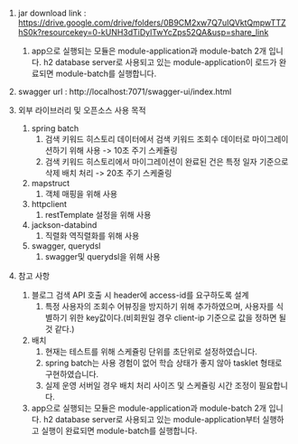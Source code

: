 1. jar download link : https://drive.google.com/drive/folders/0B9CM2xw7Q7uIQVktQmpwTTZhS0k?resourcekey=0-kUNH3dTiDylTwYcZps52QA&usp=share_link
   1. app으로 실행되는 모듈은 module-application과 module-batch 2개 입니다. h2 database server로 사용되고 있는 module-application이 로드가 완료되면 module-batch를 실행합니다.

2. swagger url : http://localhost:7071/swagger-ui/index.html

3. 외부 라이브러리 및 오픈소스 사용 목적
   1. spring batch
      1. 검색 키워드 히스토리 데이터에서 검색 키워드 조회수 데이터로 마이그레이션하기 위해 사용 -> 10초 주기 스케쥴링
      2. 검색 키워드 히스토리에서 마이그레이션이 완료된 건은 특정 일자 기준으로 삭제 배치 처리 -> 20초 주기 스케줄링
   2. mapstruct
      1. 객체 매핑을 위해 사용
   3. httpclient
      1. restTemplate 설정을 위해 사용
   4. jackson-databind
      1. 직렬화 역직렬화를 위해 사용
   5. swagger, querydsl
      1. swagger및 querydsl을 위해 사용
      
4. 참고 사항
   1. 블로그 검색 API 호출 시 header에 access-id를 요구하도록 설계
      1. 특정 사용자의 조회수 어뷰징을 방지하기 위해 추가하였으며, 사용자를 식별하기 위한 key값이다.(비회원일 경우 client-ip 기준으로 값을 정하면 될 것 같다.)
   2. 배치
      1. 현재는 테스트를 위해 스케쥴링 단위를 초단위로 설정하였습니다.
      2. spring batch는 사용 경험이 없어 학습 상태가 좋지 않아 tasklet 형태로 구현하였습니다.
      3. 실제 운영 서버일 경우 배치 처리 사이즈 및 스케쥴링 시간 조정이 필요합니다.
   3. app으로 실행되는 모듈은 module-application과 module-batch 2개 입니다. h2 database server로 사용되고 있는 module-application부터 실행하고 실행이 완료되면 module-batch를 실행합니다.
